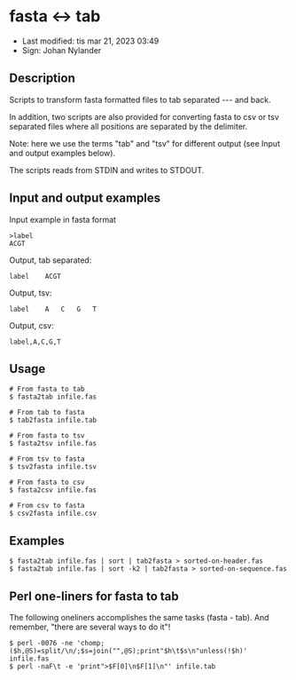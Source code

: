 # fasta $\leftrightarrow$ tab

- Last modified: tis mar 21, 2023  03:49
- Sign: Johan Nylander

## Description

Scripts to transform fasta formatted files to tab separated --- and back.

In addition, two scripts are also provided for converting fasta to csv or tsv
separated files where all positions are separated by the delimiter.

Note: here we use the terms "tab" and "tsv" for different output (see Input and
output examples below).

The scripts reads from STDIN and writes to STDOUT.

## Input and output examples

Input example in fasta format

    >label
    ACGT

Output, tab separated:

    label    ACGT

Output, tsv:

    label    A   C   G   T

Output, csv:

    label,A,C,G,T

## Usage

    # From fasta to tab
    $ fasta2tab infile.fas

    # From tab to fasta
    $ tab2fasta infile.tab

    # From fasta to tsv
    $ fasta2tsv infile.fas

    # From tsv to fasta
    $ tsv2fasta infile.tsv

    # From fasta to csv
    $ fasta2csv infile.fas

    # From csv to fasta
    $ csv2fasta infile.csv

## Examples

    $ fasta2tab infile.fas | sort | tab2fasta > sorted-on-header.fas
    $ fasta2tab infile.fas | sort -k2 | tab2fasta > sorted-on-sequence.fas

## Perl one-liners for fasta to tab

The following oneliners accomplishes the same tasks (fasta - tab).
And remember, "there are several ways to do it"!

    $ perl -0076 -ne 'chomp;($h,@S)=split/\n/;$s=join("",@S);print"$h\t$s\n"unless(!$h)' infile.fas
    $ perl -naF\t -e 'print">$F[0]\n$F[1]\n"' infile.tab

